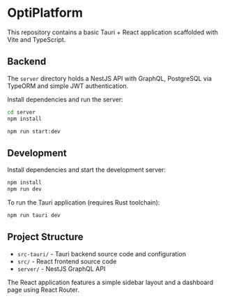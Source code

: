 # OptiPlatform

This repository contains a basic Tauri + React application scaffolded with Vite and TypeScript.

## Backend

The `server` directory holds a NestJS API with GraphQL, PostgreSQL via TypeORM
and simple JWT authentication.

Install dependencies and run the server:

```bash
cd server
npm install

npm run start:dev
```

## Development

Install dependencies and start the development server:

```bash
npm install
npm run dev
```

To run the Tauri application (requires Rust toolchain):

```bash
npm run tauri dev
```

## Project Structure

- `src-tauri/` - Tauri backend source code and configuration
- `src/` - React frontend source code
- `server/` - NestJS GraphQL API

The React application features a simple sidebar layout and a dashboard page using React Router.
